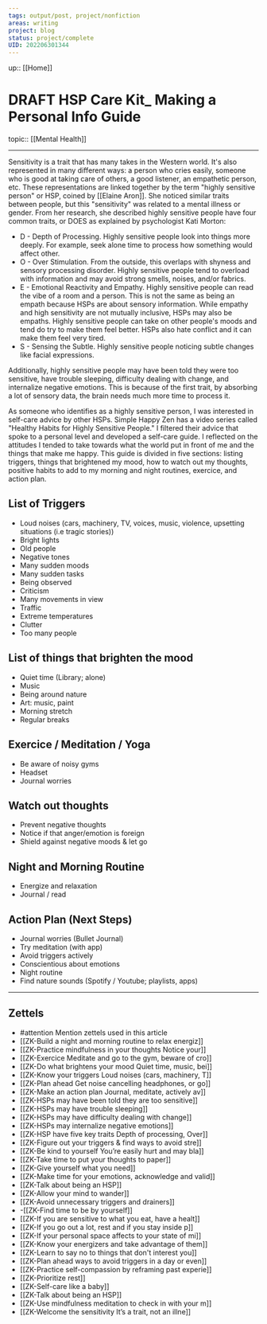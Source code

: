 ```yaml
---
tags: output/post, project/nonfiction 
areas: writing 
project: blog
status: project/complete 
UID: 202206301344
---
```

up:: [[Home]]
# DRAFT HSP Care Kit_ Making a Personal Info Guide
topic:: [[Mental Health]]

---

Sensitivity is a trait that has many takes in the Western world. It's also represented in many different ways: a person who cries easily, someone who is good at taking care of others, a good listener, an empathetic person, etc. These representations are linked together by the term "highly sensitive person" or HSP, coined by [[Elaine Aron]]. She noticed similar traits between people, but this "sensitivity" was related to a mental illness or gender. From her research, she described highly sensitive people have four common traits, or DOES as explained by psychologist Kati Morton:

- D - Depth of Processing. Highly sensitive people look into things more deeply. For example, seek alone time to process how something would affect other.
- O - Over Stimulation. From the outside, this overlaps with shyness and sensory processing disorder. Highly sensitive people tend to overload with information and may avoid strong smells, noises, and/or fabrics.
- E - Emotional Reactivity and Empathy. Highly sensitive people can read the vibe of a room and a person. This is not the same as being an empath because HSPs are about sensory information. While empathy and high sensitivity are not mutually inclusive, HSPs may also be empaths. Highly sensitive people can take on other people's moods and tend do try to make them feel better. HSPs also hate conflict and it can make them feel very tired.
- S - Sensing the Subtle. Highly sensitive people noticing subtle changes like facial expressions.

Additionally, highly sensitive people may have been told they were too sensitive, have trouble sleeping, difficulty dealing with change, and internalize negative emotions. This is because of the first trait, by absorbing a lot of sensory data, the brain needs much more time to process it.

As someone who identifies as a highly sensitive person, I was interested in self-care advice by other HSPs. Simple Happy Zen has a video series called "Healthy Habits for Highly Sensitive People." I filtered their advice that spoke to a personal level and developed a self-care guide. I reflected on the attitudes I tended to take towards what the world put in front of me and the things that make me happy. This guide is divided in five sections: listing triggers, things that brightened my mood, how to watch out my thoughts, positive habits to add to my morning and night routines, exercice, and action plan.

## List of Triggers

- Loud noises (cars, machinery, TV, voices, music, violence, upsetting situations (i.e tragic stories))
- Bright lights
- Old people
- Negative tones
- Many sudden moods
- Many sudden tasks
- Being observed
- Criticism
- Many movements in view
- Traffic
- Extreme temperatures
- Clutter
- Too many people

## List of things that brighten the mood

- Quiet time (Library; alone)
- Music
- Being around nature
- Art: music, paint
- Morning stretch
- Regular breaks

## Exercice / Meditation / Yoga

- Be aware of noisy gyms
- Headset
- Journal worries

## Watch out thoughts

- Prevent negative thoughts
- Notice if that anger/emotion is foreign
- Shield against negative moods & let go

## Night and Morning Routine

- Energize and relaxation
- Journal / read

## Action Plan (Next Steps)

- Journal worries (Bullet Journal)
- Try meditation (with app)
- Avoid triggers actively
- Conscientious about emotions
- Night routine
- Find nature sounds (Spotify / Youtube; playlists, apps)

---

## Zettels
- #attention Mention zettels used in this article
- [[ZK-Build a night and morning routine to relax energiz]]
- [[ZK-Practice mindfulness in your thoughts Notice your]]
- [[ZK-Exercice Meditate and go to the gym, beware of cro]]
- [[ZK-Do what brightens your mood Quiet time, music, bei]]
- [[ZK-Know your triggers Loud noises (cars, machinery, T]]
- [[ZK-Plan ahead Get noise cancelling headphones, or go]]
- [[ZK-Make an action plan Journal, meditate, actively av]]
- [[ZK-HSPs may have been told they are too sensitive]]
- [[ZK-HSPs may have trouble sleeping]]
- [[ZK-HSPs may have difficulty dealing with change]]
- [[ZK-HSPs may internalize negative emotions]]
- [[ZK-HSP have five key traits Depth of processing, Over]]
- [[ZK-Figure out your triggers & find ways to avoid stre]]
- [[ZK-Be kind to yourself You’re easily hurt and may bla]]
- [[ZK-Take time to put your thoughts to paper]]
- [[ZK-Give yourself what you need]]
- [[ZK-Make time for your emotions, acknowledge and valid]]
- [[ZK-Talk about being an HSP]]
- [[ZK-Allow your mind to wander]]
- [[ZK-Avoid unnecessary triggers and drainers]]
- -[[ZK-Find time to be by yourself]]
- [[ZK-If you are sensitive to what you eat, have a healt]]
- [[ZK-If you go out a lot, rest and if you stay inside p]]
- [[ZK-If your personal space affects to your state of mi]]
- [[ZK-Know your energizers and take advantage of them]]
- [[ZK-Learn to say no to things that don't interest you]]
- [[ZK-Plan ahead ways to avoid triggers in a day or even]]
- [[ZK-Practice self-compassion by reframing past experie]]
- [[ZK-Prioritize rest]]
- [[ZK-Self-care like a baby]]
- [[ZK-Talk about being an HSP]]
- [[ZK-Use mindfulness meditation to check in with your m]]
- [[ZK-Welcome the sensitivity It’s a trait, not an illne]]